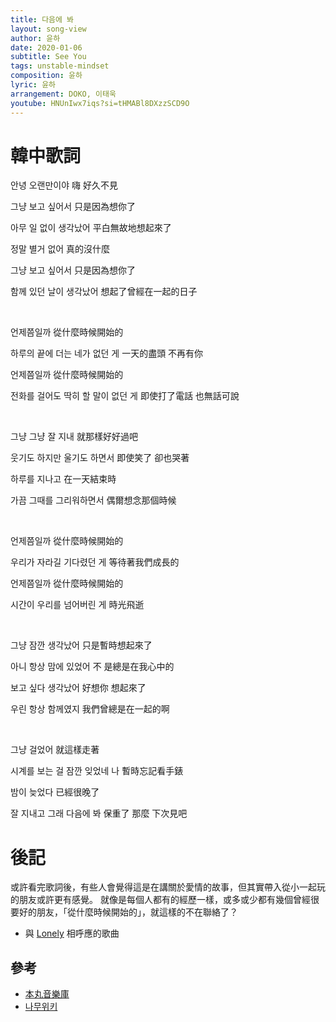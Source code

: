 ```yaml
---
title: 다음에 봐
layout: song-view
author: 윤하
date: 2020-01-06
subtitle: See You
tags: unstable-mindset
composition: 윤하
lyric: 윤하
arrangement: DOKO, 이태욱
youtube: HNUnIwx7iqs?si=tHMABl8DXzzSCD9O
---
```


# 韓中歌詞

안녕 오랜만이야
嗨 好久不見

그냥 보고 싶어서
只是因為想你了

아무 일 없이 생각났어
平白無故地想起來了

정말 별거 없어
真的沒什麼

그냥 보고 싶어서
只是因為想你了

함께 있던 날이 생각났어
想起了曾經在一起的日子

<br>

언제쯤일까
從什麼時候開始的

하루의 끝에 더는 네가 없던 게
一天的盡頭 不再有你

언제쯤일까
從什麼時候開始的

전화를 걸어도 딱히 할 말이 없던 게
即使打了電話 也無話可說

<br>

그냥 그냥 잘 지내
就那樣好好過吧

웃기도 하지만 울기도 하면서
即使笑了 卻也哭著

하루를 지나고
在一天結束時

가끔 그때를 그리워하면서
偶爾想念那個時候

<br>

언제쯤일까
從什麼時候開始的

우리가 자라길 기다렸던 게
等待著我們成長的

언제쯤일까
從什麼時候開始的

시간이 우리를 넘어버린 게
時光飛逝

<br>

그냥 잠깐 생각났어
只是暫時想起來了

아니 항상 맘에 있었어
不 是總是在我心中的

보고 싶다 생각났어
好想你 想起來了

우린 항상 함께였지
我們曾總是在一起的啊

<br>

그냥 걸었어
就這樣走著

시계를 보는 걸 잠깐 잊었네 나
暫時忘記看手錶

밤이 늦었다
已經很晚了

잘 지내고 그래 다음에 봐
保重了 那麼 下次見吧

# 後記

或許看完歌詞後，有些人會覺得這是在講關於愛情的故事，但其實帶入從小一起玩的朋友或許更有感覺。
就像是每個人都有的經歷一樣，或多或少都有幾個曾經很要好的朋友，「從什麼時候開始的」，就這樣的不在聯絡了？

- 與 [Lonely](/stable-mindset/lonely/) 相呼應的歌曲

## 參考

- [本丸音樂庫](https://as4572633.pixnet.net/blog/post/469154738)
- [나무위키](https://namu.wiki/w/UNSTABLE%20MINDSET#s-3.3)
